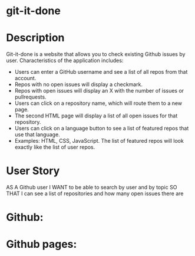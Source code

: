 # git-it-done

# Description

Git-it-done is a website that allows you to check existing Github issues by user. Characteristics of the application includes:

- Users can enter a GitHub username and see a list of all repos from that account.
- Repos with no open issues will display a checkmark.
- Repos with open issues will display an X with the number of issues or pullrequests.
- Users can click on a repository name, which will route them to a new page.
- The second HTML page will display a list of all open issues for that repository.
- Users can click on a language button to see a list of featured repos that use that language.
- Examples: HTML, CSS, JavaScript.
  The list of featured repos will look exactly like the list of user repos.

# User Story

AS A Github user
I WANT to be able to search by user and by topic
SO THAT I can see a list of repositories and how many open issues there are

# Github:

# Github pages:
